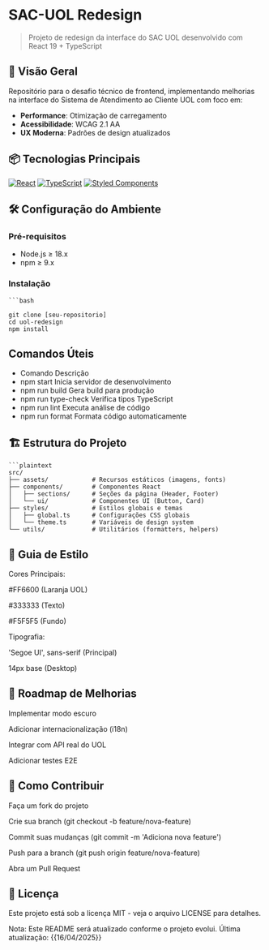 # SAC-UOL Redesign

> Projeto de redesign da interface do SAC UOL desenvolvido com React 19 + TypeScript

## 🚀 Visão Geral
  Repositório para o desafio técnico de frontend, implementando melhorias na interface do Sistema de Atendimento ao Cliente UOL com foco em:
  - **Performance**: Otimização de carregamento
  - **Acessibilidade**: WCAG 2.1 AA
  - **UX Moderna**: Padrões de design atualizados

## 📦 Tecnologias Principais
  [![React](https://img.shields.io/badge/React-19.1.0-blue)](https://react.dev/)
  [![TypeScript](https://img.shields.io/badge/TypeScript-4.9.5-3178C6)](https://www.typescriptlang.org/)
  [![Styled Components](https://img.shields.io/badge/Styled_Components-6.1.17-DB7093)](https://styled-components.com/)

## 🛠️ Configuração do Ambiente

  ### Pré-requisitos
  - Node.js ≥ 18.x
  - npm ≥ 9.x

### Instalação
    ```bash
    
    git clone [seu-repositorio]
    cd uol-redesign
    npm install

## Comandos Úteis

   - Comando	Descrição
   - npm start	Inicia servidor de desenvolvimento
   - npm run build	Gera build para produção
   - npm run type-check	Verifica tipos TypeScript
   - npm run lint	Executa análise de código
   - npm run format	Formata código automaticamente

## 🏗️ Estrutura do Projeto
    ```plaintext
    src/
    ├── assets/            # Recursos estáticos (imagens, fonts)
    ├── components/        # Componentes React
    │   ├── sections/      # Seções da página (Header, Footer)
    │   └── ui/            # Componentes UI (Button, Card)
    ├── styles/            # Estilos globais e temas
    │   ├── global.ts      # Configurações CSS globais
    │   └── theme.ts       # Variáveis de design system
    └── utils/             # Utilitários (formatters, helpers)

## 🎨 Guia de Estilo
  Cores Principais:
  
  #FF6600 (Laranja UOL)
  
  #333333 (Texto)
  
  #F5F5F5 (Fundo)
  
  Tipografia:
  
  'Segoe UI', sans-serif (Principal)
  
  14px base (Desktop)

## 📌 Roadmap de Melhorias
  Implementar modo escuro
  
  Adicionar internacionalização (i18n)
  
  Integrar com API real do UOL
  
  Adicionar testes E2E

## 🤝 Como Contribuir
  Faça um fork do projeto
  
  Crie sua branch (git checkout -b feature/nova-feature)
  
  Commit suas mudanças (git commit -m 'Adiciona nova feature')
  
  Push para a branch (git push origin feature/nova-feature)
  
  Abra um Pull Request

## 📄 Licença
  Este projeto está sob a licença MIT - veja o arquivo LICENSE para detalhes.
  
  Nota: Este README será atualizado conforme o projeto evolui. Última atualização: {{16/04/2025}}
